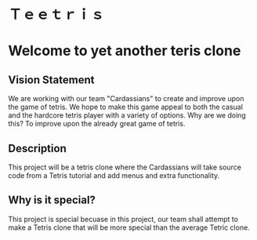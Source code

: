 # Ｔｅｅｔｒｉｓ

# Welcome to yet another teris clone

## Vision Statement
We are working with our team "Cardassians" to create and improve upon the game of tetris. We hope to make this game appeal to both the casual and the hardcore tetris player with a variety of options. Why are we doing this? To improve upon the already great game of tetris.

## Description
This project will be a tetris clone where the Cardassians will take source code from a Tetris tutorial and add menus and extra functionality.
## Why is it special?
This project is special becuase in this project, our team shall attempt to make a Tetris clone that will be more special than the average Tetric clone. 
